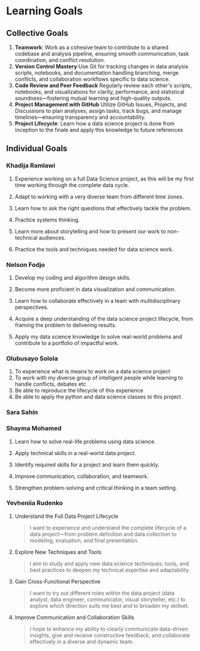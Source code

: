 # Learning Goals

## Collective Goals

1. **Teamwork**: Work as a cohesive team to contribute to a shared codebase
 and analysis pipeline, ensuring smooth communication, task coordination,
 and conflict resolution.
2. **Version Control Mastery**:Use Git for tracking changes in data analysis
scripts, notebooks, and documentation handling branching,
merge conflicts, and collaboration workflows specific to data science.
3. **Code Review and Peer Feedback**
Regularly review each other's scripts, notebooks, and visualizations
for clarity, performance, and statistical soundness—fostering mutual
learning and high-quality outputs.
4. **Project Management with GitHub**
Utilize GitHub Issues, Projects, and Discussions to plan analyses,
assign tasks, track bugs, and manage timelines—ensuring transparency and
accountability.
5. **Project Lifecycle**: Learn how a data science project is done from inception
to the finale and apply this knowledge to future references
  
## Individual Goals

### Khadija Ramlawi

1. Experience working on a full Data Science project,
as this will be my first time working through the complete data cycle.

2. Adapt to working with a very diverse team from different time zones.

3. Learn how to ask the right questions that effectively tackle the problem.

4. Practice systems thinking.

5. Learn more about storytelling and how to present our work to non-technical audiences.

6. Practice the tools and techniques needed for data science work.

### Nelson Fodjo

1. Develop my coding and algorithm design skills.

2. Become more proficient in data visualization and communication.

3. Learn how to collaborate effectively in a team with multidisciplinary perspectives.

4. Acquire a deep understanding of the data science project lifecycle, from framing the problem to delivering results.

5. Apply my data science knowledge to solve real-world problems and contribute to a portfolio of impactful work.

### Olubusayo Solola

1. To experience what is means to work on a data science project
2. To work with my diverse group of intelligent people while learning to handle conflicts, debates etc
3. Be able to reproduce the lifecycle of this experience
4. Be able to apply the python and data science classes to this project

### Sara Sahin

### Shayma Mohamed

1. Learn how to solve real-life problems using data science.

2. Apply technical skills in a real-world data project.

3. Identify required skills for a project and learn them quickly.

4. Improve communication, collaboration, and teamwork.

5. Strengthen problem-solving and critical thinking in a team setting.


### Yevheniia Rudenko

1. Understand the Full Data Project Lifecycle

   >I want to experience and understand the complete
lifecycle of a data project—from problem definition and data
collection to modeling, evaluation, and final presentation.

2. Explore New Techniques and Tools

   >I aim to study and apply new data science techniques,
tools, and best practices to deepen my technical expertise and adaptability.

3. Gain Cross-Functional Perspective

   > I want to try out different roles within the data
project (data analyst, data engineer, communicator,
visual storyteller, etc.) to explore which direction
suits me best and to broaden my skillset.

4. Improve Communication and Collaboration Skills

   > I hope to enhance my ability to clearly communicate
data-driven insights, give and receive constructive feedback,
and collaborate effectively in a diverse and dynamic team.
